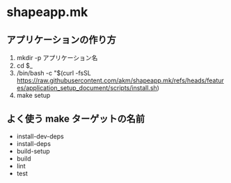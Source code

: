 # shapeapp.mk

## アプリケーションの作り方

1. mkdir -p アプリケーション名
2. cd $_
3. /bin/bash -c "$(curl -fsSL https://raw.githubusercontent.com/akm/shapeapp.mk/refs/heads/features/application_setup_document/scripts/install.sh)
4. make setup


## よく使う make ターゲットの名前

- install-dev-deps
- install-deps
- build-setup
- build
- lint
- test
